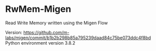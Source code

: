 # RwMem-Migen

Read Write Memory written using the Migen Flow

Version: https://github.com/m-labs/migen/commit/b1b2b298b85a795239daad84c75be073ddc4f8bd 
Python environment version 3.8.2
